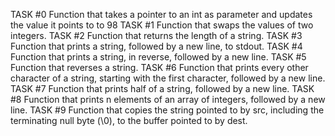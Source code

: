 TASK #0 Function that takes a pointer to an int as parameter and updates the value it points to to 98
TASK #1 Function that swaps the values of two integers.
TASK #2 Function that returns the length of a string.
TASK #3 Function that prints a string, followed by a new line, to stdout.
TASK #4 Function that prints a string, in reverse, followed by a new line.
TASK #5 Function that reverses a string.
TASK #6 Function that prints every other character of a string, starting with the first character, followed by a new line.
TASK #7 Function that prints half of a string, followed by a new line.
TASK #8 Function that prints n elements of an array of integers, followed by a new line.
TASK #9 Function that copies the string pointed to by src, including the terminating null byte (\0), to the buffer pointed to by dest.
